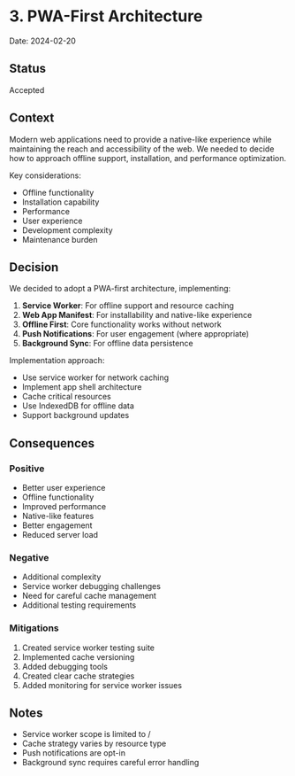 # 3. PWA-First Architecture

Date: 2024-02-20

## Status

Accepted

## Context

Modern web applications need to provide a native-like experience while maintaining the reach and accessibility of the web. We needed to decide how to approach offline support, installation, and performance optimization.

Key considerations:
- Offline functionality
- Installation capability
- Performance
- User experience
- Development complexity
- Maintenance burden

## Decision

We decided to adopt a PWA-first architecture, implementing:

1. **Service Worker**: For offline support and resource caching
2. **Web App Manifest**: For installability and native-like experience
3. **Offline First**: Core functionality works without network
4. **Push Notifications**: For user engagement (where appropriate)
5. **Background Sync**: For offline data persistence

Implementation approach:
- Use service worker for network caching
- Implement app shell architecture
- Cache critical resources
- Use IndexedDB for offline data
- Support background updates

## Consequences

### Positive

- Better user experience
- Offline functionality
- Improved performance
- Native-like features
- Better engagement
- Reduced server load

### Negative

- Additional complexity
- Service worker debugging challenges
- Need for careful cache management
- Additional testing requirements

### Mitigations

1. Created service worker testing suite
2. Implemented cache versioning
3. Added debugging tools
4. Created clear cache strategies
5. Added monitoring for service worker issues

## Notes

- Service worker scope is limited to /
- Cache strategy varies by resource type
- Push notifications are opt-in
- Background sync requires careful error handling
